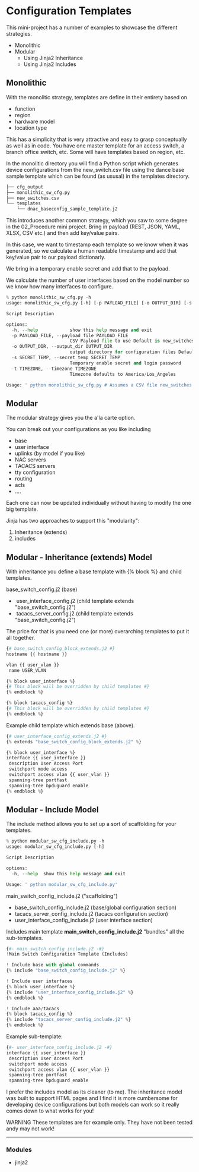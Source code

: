 # Configuration Templates

This mini-project has a number of examples to showcase the different strategies.

- Monolithic
- Modular
  - Using Jinja2 Inheritance
  - Using Jinja2 Includes

## Monolithic

With the monolitic strategy, templates are define in their entirety based on 

- function
- region
- hardware model
- location type

This has a simplicity that is very attractive and easy to grasp conceptually as well as in code.
You have one master template for an access switch, a branch office switch, etc.  Some will have templates based on region, etc.

In the monolitic directory you will find a Python script which generates device configurations from the new_switch.csv file using the dance base sample template which can be found (as ususal) in the templates directory.

```python
├── cfg_output
├── monolithic_sw_cfg.py
├── new_switches.csv
└── templates
    └── dnac_baseconfig_sample_template.j2

```

This introduces another common strategy, which you saw to some degree in the 02_Procedure mini project.  Bring in payload (REST, JSON, YAML, XLSX, CSV etc.) and then add key/value pairs.

In this case, we want to timestamp each template so we know when it was generated, so we calculate a human readable timestamp and add that key/value pair to our payload dictionarly.

We bring in a temporary enable secret and add that to the payload.

We calculate the number of user interfaces based on the model number so we know how many interfaces to configure.

```python
% python monolithic_sw_cfg.py -h
usage: monolithic_sw_cfg.py [-h] [-p PAYLOAD_FILE] [-o OUTPUT_DIR] [-s SECRET_TEMP] [-t TIMEZONE]

Script Description

options:
  -h, --help            show this help message and exit
  -p PAYLOAD_FILE, --payload_file PAYLOAD_FILE
                        CSV Payload file to use Default is new_switches.csv
  -o OUTPUT_DIR, --output_dir OUTPUT_DIR
                        output directory for configuration files Default is cfg_output
  -s SECRET_TEMP, --secret_temp SECRET_TEMP
                        Temporary enable secret and login password
  -t TIMEZONE, --timezone TIMEZONE
                        Timezone defaults to America/Los_Angeles

Usage: ' python monolithic_sw_cfg.py # Assumes a CSV file new_switches.csv with new switch payload'
```






## Modular

The modular strategy gives you the a'la carte option.

You can break out your configurations as you like including
- base
- user interface
- uplinks (by model if you like)
- NAC servers
- TACACS servers
- tty configuration
- routing
- acls
- ....

Each one can now be updated individually without having to modify the one big template.

Jinja has two approaches to support this "modularity":

1. Inheritance (extends)
2. includes

## Modular - Inheritance (extends) Model

With inheritance you define a base template with {% block <name> %} and child templates.

base_switch_config.j2 (base)

- ​	user_interface_config.j2 (child template extends "base_switch_config.j2")
- ​	tacacs_server_config.j2 (child template extends "base_switch_config.j2")

The price for that is you need one (or more) overarching templates to put it all together.

```python
{# base_switch_config_block_extends.j2 #}
hostname {{ hostname }}

vlan {{ user_vlan }}
 name USER_VLAN

{% block user_interface %}
{# This block will be overridden by child templates #}
{% endblock %}

{% block tacacs_config %}
{# This block will be overridden by child templates #}
{% endblock %}

```



Example child template which extends base (above).

```python
{# user_interface_config_extends.j2 #}
{% extends "base_switch_config_block_extends.j2" %}

{% block user_interface %}
interface {{ user_interface }}
 description User Access Port
 switchport mode access
 switchport access vlan {{ user_vlan }}
 spanning-tree portfast
 spanning-tree bpduguard enable
{% endblock %}
```



## Modular - Include Model

The include method allows you to set up a sort of scaffolding for your templates.

```python
% python modular_sw_cfg_include.py -h
usage: modular_sw_cfg_include.py [-h]

Script Description

options:
  -h, --help  show this help message and exit

Usage: ' python modular_sw_cfg_include.py'

```



main_switch_config_include.j2 ("scaffolding")

- base_switch_config_include.j2 (base/global configuration section)
- tacacs_server_config_include.j2 (tacacs configuration section)
- user_interface_config_include.j2 (user interface section)

Includes main template **main_switch_config_include.j2** "bundles" all the sub-templates.

```python
{#- main_switch_config_include.j2 -#}
!Main Switch Configuration Template (Includes)

! Include base with global commands
{% include "base_switch_config_include.j2" %}

! Include user interfaces
{% block user_interface %}
{% include "user_interface_config_include.j2" %}
{% endblock %}

! Include aaa/tacacs
{% block tacacs_config %}
{% include "tacacs_server_config_include.j2" %}
{% endblock %}
```

Example sub-template:

```python
{#- user_interface_config_include.j2 -#}
interface {{ user_interface }}
 description User Access Port
 switchport mode access
 switchport access vlan {{ user_vlan }}
 spanning-tree portfast
 spanning-tree bpduguard enable
```

I prefer the includes model as its cleaner (to me).  The inheritance model was built to support HTML pages and I find it is more cumbersome for developing device configurations but both models can work so it really comes down to what works for you!

WARNING
These templates are for example only. They have not been tested andy may not work!


---
### Modules

- jinja2

  
